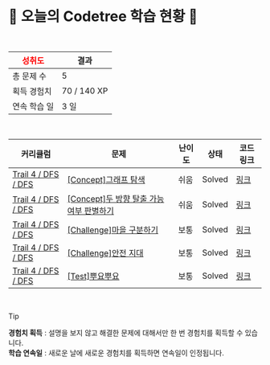 # 🌲 오늘의 Codetree 학습 현황 🌲

<br />

| <span style="color:red;display:block;text-align:center;"> **성취도**</span> | 결과 |
|---|---|
| 총 문제 수 | 5 |
| 획득 경험치 | 70 / 140 XP |
| 연속 학습 일 | 3 일 |

<br />

|커리큘럼|문제|난이도|상태|코드 링크|
|---|---|---|---|---|
|[Trail 4 / DFS / DFS](https://www.codetree.ai/trail-info/intermediate-low/)|[[Concept]그래프 탐색](https://www.codetree.ai/trails/complete/curated-cards/intro-graph-traversal/)|쉬움|Solved|[링크](https://github.com/HwangBBang/ps-workspace/blob/main/250506/%EA%B7%B8%EB%9E%98%ED%94%84%20%ED%83%90%EC%83%89/graph-traversal.java)|
|[Trail 4 / DFS / DFS](https://www.codetree.ai/trail-info/intermediate-low/)|[[Concept]두 방향 탈출 가능 여부 판별하기](https://www.codetree.ai/trails/complete/curated-cards/intro-determine-escapableness-with-2-ways/)|쉬움|Solved|[링크](https://github.com/HwangBBang/ps-workspace/blob/main/250506/%EB%91%90%20%EB%B0%A9%ED%96%A5%20%ED%83%88%EC%B6%9C%20%EA%B0%80%EB%8A%A5%20%EC%97%AC%EB%B6%80%20%ED%8C%90%EB%B3%84%ED%95%98%EA%B8%B0/determine-escapableness-with-2-ways.java)|
|[Trail 4 / DFS / DFS](https://www.codetree.ai/trail-info/intermediate-low/)|[[Challenge]마을 구분하기](https://www.codetree.ai/trails/complete/curated-cards/challenge-seperate-village/)|보통|Solved|[링크](https://github.com/HwangBBang/ps-workspace/blob/main/250506/%EB%A7%88%EC%9D%84%20%EA%B5%AC%EB%B6%84%ED%95%98%EA%B8%B0/seperate-village.java)|
|[Trail 4 / DFS / DFS](https://www.codetree.ai/trail-info/intermediate-low/)|[[Challenge]안전 지대](https://www.codetree.ai/trails/complete/curated-cards/challenge-comfort-zone/)|보통|Solved|[링크](https://github.com/HwangBBang/ps-workspace/blob/main/250506/%EC%95%88%EC%A0%84%20%EC%A7%80%EB%8C%80/comfort-zone.java)|
|[Trail 4 / DFS / DFS](https://www.codetree.ai/trail-info/intermediate-low/)|[[Test]뿌요뿌요](https://www.codetree.ai/trails/complete/curated-cards/test-puyo-puyo/)|보통|Solved|[링크](https://github.com/HwangBBang/ps-workspace/blob/main/250506/%EB%BF%8C%EC%9A%94%EB%BF%8C%EC%9A%94/puyo-puyo.java)|


<br />

> [!TIP]
> **경험치 획득** : 설명을 보지 않고 해결한 문제에 대해서만 한 번 경험치를 획득할 수 있습니다.  
> **학습 연속일** : 새로운 날에 새로운 경험치를 획득하면 연속일이 인정됩니다.


